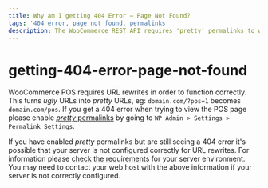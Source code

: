 ```yaml
---
title: Why am I getting 404 Error – Page Not Found?
tags: '404 error, page not found, permalinks'
description: The WooCommerce REST API requires 'pretty' permalinks to work correctly.
---
```


# getting-404-error-page-not-found

WooCommerce POS requires URL rewrites in order to function correctly. This turns _ugly_ URLs into _pretty_ URLs, eg: `domain.com/?pos=1` becomes `domain.com/pos`. If you get a 404 error when trying to view the POS page please enable [_pretty_ permalinks](http://codex.wordpress.org/Using_Permalinks) by going to `WP Admin > Settings > Permalink Settings`.

If you have enabled _pretty_ permalinks but are still seeing a 404 error it's possible that your server is not configured correctly for URL rewrites. For information please [check the requirements](https://codex.wordpress.org/Using_Permalinks#mod_rewrite:_.22Pretty_Permalinks.22) for your server environment. You may need to contact your web host with the above information if your server is not correctly configured.

